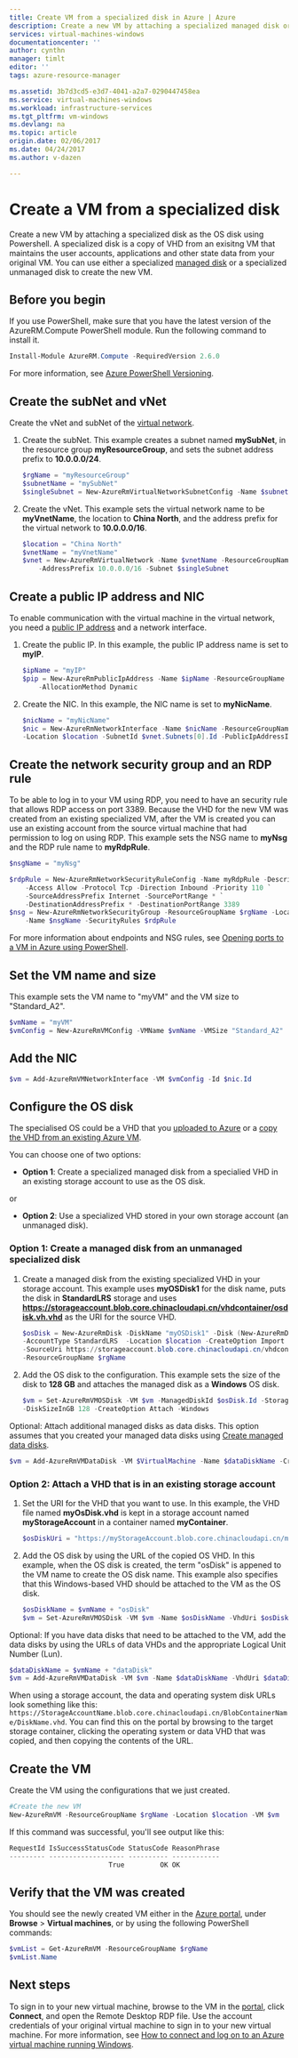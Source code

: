 ```yaml
---
title: Create VM from a specialized disk in Azure | Azure
description: Create a new VM by attaching a specialized managed disk or unmanaged disk, in the Resource Manager deployment model.
services: virtual-machines-windows
documentationcenter: ''
author: cynthn
manager: timlt
editor: ''
tags: azure-resource-manager

ms.assetid: 3b7d3cd5-e3d7-4041-a2a7-0290447458ea
ms.service: virtual-machines-windows
ms.workload: infrastructure-services
ms.tgt_pltfrm: vm-windows
ms.devlang: na
ms.topic: article
origin.date: 02/06/2017
ms.date: 04/24/2017
ms.author: v-dazen

---
```

# Create a VM from a specialized disk

Create a new VM by attaching a specialized disk as the OS disk using Powershell. A specialized disk is a copy of VHD from an exisitng VM that maintains the user accounts, applications and other state data from your original VM. You can use either a specialized [managed disk](../../storage/storage-managed-disks-overview.md) or a specialized unmanaged disk to create the new VM.

## Before you begin
If you use PowerShell, make sure that you have the latest version of the AzureRM.Compute PowerShell module. Run the following command to install it.

```powershell
Install-Module AzureRM.Compute -RequiredVersion 2.6.0
```
For more information, see [Azure PowerShell Versioning](https://docs.microsoft.com/powershell/azure/overview).

## Create the subNet and vNet

Create the vNet and subNet of the [virtual network](../../virtual-network/virtual-networks-overview.md).

1. Create the subNet. This example creates a subnet named **mySubNet**, in the resource group **myResourceGroup**, and sets the subnet address prefix to **10.0.0.0/24**.

    ```powershell
    $rgName = "myResourceGroup"
    $subnetName = "mySubNet"
    $singleSubnet = New-AzureRmVirtualNetworkSubnetConfig -Name $subnetName -AddressPrefix 10.0.0.0/24
    ```
2. Create the vNet. This example sets the virtual network name to be **myVnetName**, the location to **China North**, and the address prefix for the virtual network to **10.0.0.0/16**. 

    ```powershell
    $location = "China North"
    $vnetName = "myVnetName"
    $vnet = New-AzureRmVirtualNetwork -Name $vnetName -ResourceGroupName $rgName -Location $location `
        -AddressPrefix 10.0.0.0/16 -Subnet $singleSubnet
    ```    

## Create a public IP address and NIC
To enable communication with the virtual machine in the virtual network, you need a [public IP address](../../virtual-network/virtual-network-ip-addresses-overview-arm.md) and a network interface.

1. Create the public IP. In this example, the public IP address name is set to **myIP**.

    ```powershell
    $ipName = "myIP"
    $pip = New-AzureRmPublicIpAddress -Name $ipName -ResourceGroupName $rgName -Location $location `
        -AllocationMethod Dynamic
    ```       
2. Create the NIC. In this example, the NIC name is set to **myNicName**.

    ```powershell
    $nicName = "myNicName"
    $nic = New-AzureRmNetworkInterface -Name $nicName -ResourceGroupName $rgName `
    -Location $location -SubnetId $vnet.Subnets[0].Id -PublicIpAddressId $pip.Id
    ```

## Create the network security group and an RDP rule
To be able to log in to your VM using RDP, you need to have an security rule that allows RDP access on port 3389. Because the VHD for the new VM was created from an existing specialized VM, after the VM is created you can use an existing account from the source virtual machine that had permission to log on using RDP.
This example sets the NSG name to **myNsg** and the RDP rule name to **myRdpRule**.

```powershell
$nsgName = "myNsg"

$rdpRule = New-AzureRmNetworkSecurityRuleConfig -Name myRdpRule -Description "Allow RDP" `
    -Access Allow -Protocol Tcp -Direction Inbound -Priority 110 `
    -SourceAddressPrefix Internet -SourcePortRange * `
    -DestinationAddressPrefix * -DestinationPortRange 3389
$nsg = New-AzureRmNetworkSecurityGroup -ResourceGroupName $rgName -Location $location `
    -Name $nsgName -SecurityRules $rdpRule

```

For more information about endpoints and NSG rules, see [Opening ports to a VM in Azure using PowerShell](nsg-quickstart-powershell.md?toc=%2fvirtual-machines%2fwindows%2ftoc.json).

## Set the VM name and size

This example sets the VM name to "myVM" and the VM size to "Standard_A2".

```powershell
$vmName = "myVM"
$vmConfig = New-AzureRmVMConfig -VMName $vmName -VMSize "Standard_A2"
```

## Add the NIC

```powershell
$vm = Add-AzureRmVMNetworkInterface -VM $vmConfig -Id $nic.Id
```

## Configure the OS disk

The specialised OS could be a VHD that you [uploaded to Azure](upload-image.md) or a [copy the VHD from an existing Azure VM](vhd-copy.md). 

You can choose one of two options:
- **Option 1**: Create a specialized managed disk from a specialied VHD in an existing storage account to use as the OS disk.

or 

- **Option 2**: Use a specialized VHD stored in your own storage account (an unmanaged disk). 

### Option 1: Create a managed disk from an unmanaged specialized disk

1. Create a managed disk from the existing specialized VHD in your storage account. This example uses **myOSDisk1** for the disk name, puts the disk in **StandardLRS** storage and uses **https://storageaccount.blob.core.chinacloudapi.cn/vhdcontainer/osdisk.vh.vhd** as the URI for the source VHD.

    ```powershell
    $osDisk = New-AzureRmDisk -DiskName "myOSDisk1" -Disk (New-AzureRmDiskConfig `
    -AccountType StandardLRS  -Location $location -CreateOption Import `
    -SourceUri https://storageaccount.blob.core.chinacloudapi.cn/vhdcontainer/osdisk.vh.vhd) `
    -ResourceGroupName $rgName
    ```

2. Add the OS disk to the configuration. This example sets the size of the disk to **128 GB** and attaches the managed disk as a **Windows** OS disk.

    ```powershell
    $vm = Set-AzureRmVMOSDisk -VM $vm -ManagedDiskId $osDisk.Id -StorageAccountType StandardLRS `
    -DiskSizeInGB 128 -CreateOption Attach -Windows
    ```

Optional: Attach additional managed disks as data disks. This option assumes that you created your managed data disks using [Create managed data disks](create-managed-disk-ps.md). 

```powershell
$vm = Add-AzureRmVMDataDisk -VM $VirtualMachine -Name $dataDiskName -CreateOption Attach -ManagedDiskId $dataDisk1.Id -Lun 1
```

### Option 2: Attach a VHD that is in an existing storage account

1. Set the URI for the VHD that you want to use. In this example, the VHD file named **myOsDisk.vhd** is kept in a storage account named **myStorageAccount** in a container named **myContainer**.

    ```powershell
    $osDiskUri = "https://myStorageAccount.blob.core.chinacloudapi.cn/myContainer/myOsDisk.vhd"
    ```
2. Add the OS disk by using the URL of the copied OS VHD. In this example, when the OS disk is created, the term "osDisk" is appened to the VM name to create the OS disk name. This example also specifies that this Windows-based VHD should be attached to the VM as the OS disk.

    ```powershell
    $osDiskName = $vmName + "osDisk"
    $vm = Set-AzureRmVMOSDisk -VM $vm -Name $osDiskName -VhdUri $osDiskUri -CreateOption attach -Windows
    ```

Optional: If you have data disks that need to be attached to the VM, add the data disks by using the URLs of data VHDs and the appropriate Logical Unit Number (Lun).

```powershell
$dataDiskName = $vmName + "dataDisk"
$vm = Add-AzureRmVMDataDisk -VM $vm -Name $dataDiskName -VhdUri $dataDiskUri -Lun 1 -CreateOption attach
```

When using a storage account, the data and operating system disk URLs look something like this: `https://StorageAccountName.blob.core.chinacloudapi.cn/BlobContainerName/DiskName.vhd`. You can find this on the portal by browsing to the target storage container, clicking the operating system or data VHD that was copied, and then copying the contents of the URL.

## Create the VM

Create the VM using the configurations that we just created.

```powershell
#Create the new VM
New-AzureRmVM -ResourceGroupName $rgName -Location $location -VM $vm
```

If this command was successful, you'll see output like this:

```powershell
RequestId IsSuccessStatusCode StatusCode ReasonPhrase
--------- ------------------- ---------- ------------
                         True         OK OK   

```

## Verify that the VM was created
You should see the newly created VM either in the [Azure portal](https://portal.azure.cn), under **Browse** > **Virtual machines**, or by using the following PowerShell commands:

```powershell
$vmList = Get-AzureRmVM -ResourceGroupName $rgName
$vmList.Name
```

## Next steps
To sign in to your new virtual machine, browse to the VM in the [portal](https://portal.azure.cn), click **Connect**, and open the Remote Desktop RDP file. Use the account credentials of your original virtual machine to sign in to your new virtual machine. For more information, see [How to connect and log on to an Azure virtual machine running Windows](connect-logon.md).
